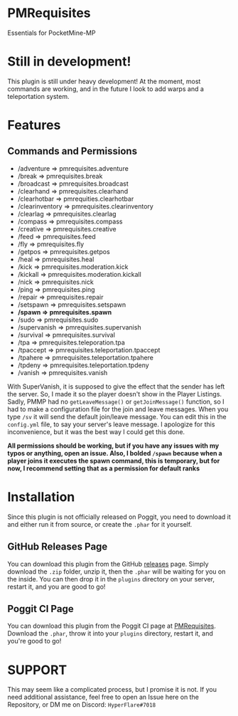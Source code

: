 # PMRequisites
Essentials for PocketMine-MP

# Still in development!
This plugin is still under heavy development! At the moment, most commands are working, and in the future I look to add warps and a teleportation system.

# Features

## Commands and Permissions

- /adventure => pmrequisites.adventure
- /break => pmrequisites.break
- /broadcast => pmrequisites.broadcast
- /clearhand => pmrequisites.clearhand
- /clearhotbar => pmrequities.clearhotbar
- /clearinventory => pmrequisites.clearinventory
- /clearlag => pmrequisites.clearlag
- /compass => pmrequisites.compass
- /creative => pmrequisites.creative
- /feed => pmrequisites.feed
- /fly => pmrequisites.fly
- /getpos => pmrequisites.getpos
- /heal => pmrequisites.heal
- /kick => pmrequisites.moderation.kick
- /kickall => pmrequisites.moderation.kickall
- /nick => pmrequisites.nick
- /ping => pmrequisites.ping
- /repair => pmrequisites.repair
- /setspawn => pmrequisites.setspawn
- **/spawn => pmrequisites.spawn**
- /sudo => pmrequisites.sudo
- /supervanish => pmrequisites.supervanish
- /survival => pmrequisites.survival
- /tpa => pmrequisites.teleporation.tpa
- /tpaccept => pmrequisites.teleportation.tpaccept
- /tpahere => pmrequisites.teleportation.tpahere
- /tpdeny => pmrequisites.teleportation.tpdeny
- /vanish => pmrequisites.vanish

With SuperVanish, it is supposed to give the effect that the sender has left the server. So, I made it so the player doesn't show in the Player Listings. Sadly, PMMP had no `getLeaveMessage()` or `getJoinMessage()` function, so I had to make a configuration file for the join and leave messages. When you type `/sv` it will send the default join/leave message. You can edit this in the `config.yml` file, to say your server's leave message. I apologize for this inconvenience, but it was the best way I could get this done.

**All permissions should be working, but if you have any issues with my typos or anything, open an issue. Also, I bolded `/spawn` because when a player joins it executes the spawn command, this is temporary, but for now, I recommend setting that as a permission for default ranks**

# Installation
Since this plugin is not officially released on Poggit, you need to download it and either run it from source, or create the `.phar` for it yourself.

## GitHub Releases Page

You can download this plugin from the GitHub [releases](https://github.com/HyperFlareMC/PMRequisites/releases) page. Simply download the `.zip` folder, unzip it, then the `.phar` will be waiting for you on the inside. You can then drop it in the `plugins` directory on your server, restart it, and you are good to go!

## Poggit CI Page

You can download this plugin from the Poggit CI page at [PMRequisites](https://poggit.pmmp.io/ci/HyperFlareMC/PMRequisites/PMRequisites). Download the `.phar`, throw it into your `plugins` directory, restart it, and you're good to go!

# SUPPORT

This may seem like a complicated process, but I promise it is not. If you need additional assistance, feel free to open an Issue here on the Repository, or DM me on Discord: `HyperFlare#7018`
